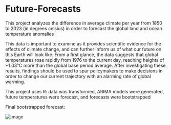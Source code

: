 # Future-Forecasts
This project analyzes the difference in average climate per year from 1850 to 2023 (in degrees celsius) in order to forecast the global land and ocean temperature anomalies

This data is important to examine as it provides scientific evidence for the effects of climate change, and can further inform us of what our future on this Earth will look like. From a first glance, the data suggests that global temperatures rose rapidly from 1976 to the current day, reaching heights of +1.03℃ more than the global base period average. After investigating these results, findings should be used to spur policymakers to make decisions in order to change our current trajectory with an alarming rate of global warming.

This project uses R: data was transformed, ARIMA models were generated, future temperatures were forecast, and forecasts were bootstrapped

Final bootstrapped forecast:

![image](https://github.com/debbie-lyv/debbie-lyv/assets/99438507/cda082e1-a753-43a0-9073-46dae24b934e)

